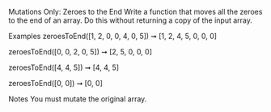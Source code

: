 Mutations Only: Zeroes to the End
Write a function that moves all the zeroes to the end of an array. Do this without returning a copy of the input array.

Examples
zeroesToEnd([1, 2, 0, 0, 4, 0, 5]) ➞ [1, 2, 4, 5, 0, 0, 0]

zeroesToEnd([0, 0, 2, 0, 5]) ➞ [2, 5, 0, 0, 0]

zeroesToEnd([4, 4, 5]) ➞ [4, 4, 5]

zeroesToEnd([0, 0]) ➞ [0, 0]

Notes
You must mutate the original array.
